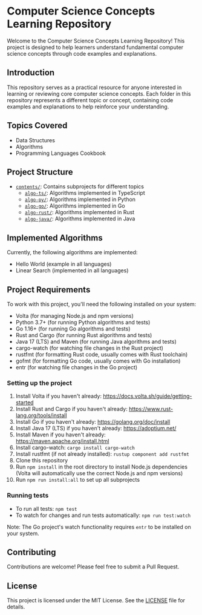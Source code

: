# Computer Science Concepts Learning Repository

Welcome to the Computer Science Concepts Learning Repository! This project is designed to help learners understand fundamental computer science concepts through code examples and explanations.

## Introduction

This repository serves as a practical resource for anyone interested in learning or reviewing core computer science concepts. Each folder in this repository represents a different topic or concept, containing code examples and explanations to help reinforce your understanding.

## Topics Covered

- Data Structures
- Algorithms
- Programming Languages Cookbook

## Project Structure

- [`contents/`](contents/): Contains subprojects for different topics
  - [`algo-ts/`](contents/algo-ts/): Algorithms implemented in TypeScript
  - [`algo-py/`](contents/algo-py/): Algorithms implemented in Python
  - [`algo-go/`](contents/algo-go/): Algorithms implemented in Go
  - [`algo-rust/`](contents/algo-rust/): Algorithms implemented in Rust
  - [`algo-java/`](contents/algo-java/): Algorithms implemented in Java

## Implemented Algorithms

Currently, the following algorithms are implemented:

- Hello World (example in all languages)
- Linear Search (implemented in all languages)

## Project Requirements

To work with this project, you'll need the following installed on your system:

- Volta (for managing Node.js and npm versions)
- Python 3.7+ (for running Python algorithms and tests)
- Go 1.16+ (for running Go algorithms and tests)
- Rust and Cargo (for running Rust algorithms and tests)
- Java 17 (LTS) and Maven (for running Java algorithms and tests)
- cargo-watch (for watching file changes in the Rust project)
- rustfmt (for formatting Rust code, usually comes with Rust toolchain)
- gofmt (for formatting Go code, usually comes with Go installation)
- entr (for watching file changes in the Go project)

### Setting up the project

1. Install Volta if you haven't already: https://docs.volta.sh/guide/getting-started
2. Install Rust and Cargo if you haven't already: https://www.rust-lang.org/tools/install
3. Install Go if you haven't already: https://golang.org/doc/install
4. Install Java 17 (LTS) if you haven't already: https://adoptium.net/
5. Install Maven if you haven't already: https://maven.apache.org/install.html
6. Install cargo-watch: `cargo install cargo-watch`
7. Install rustfmt (if not already installed): `rustup component add rustfmt`
8. Clone this repository
9. Run `npm install` in the root directory to install Node.js dependencies (Volta will automatically use the correct Node.js and npm versions)
10. Run `npm run install:all` to set up all subprojects

### Running tests

- To run all tests: `npm test`
- To watch for changes and run tests automatically: `npm run test:watch`

Note: The Go project's watch functionality requires `entr` to be installed on your system.

## Contributing

Contributions are welcome! Please feel free to submit a Pull Request.

## License

This project is licensed under the MIT License. See the [LICENSE](LICENSE) file for details.
